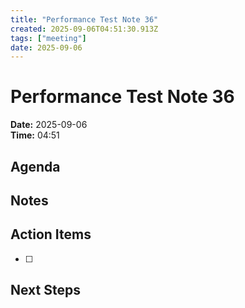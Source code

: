 ```yaml
---
title: "Performance Test Note 36"
created: 2025-09-06T04:51:30.913Z
tags: ["meeting"]
date: 2025-09-06
---
```


# Performance Test Note 36

**Date:** 2025-09-06  
**Time:** 04:51  

## Agenda


## Notes


## Action Items
- [ ] 

## Next Steps
